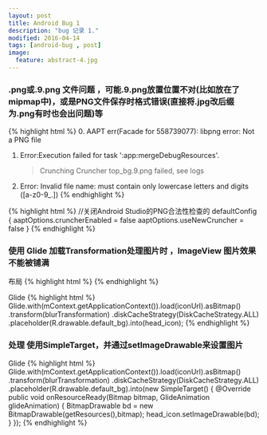 ```yaml
---
layout: post
title: Android Bug 1
description: "bug 记录 1."
modified: 2016-04-14
tags: [android-bug , post]
image:
  feature: abstract-4.jpg
---
```


### .png或.9.png 文件问题 ，可能.9.png放置位置不对(比如放在了mipmap中)，或是PNG文件保存时格式错误(直接将.jpg改后缀为.png有时也会出问题)等

{% highlight html %}
0. AAPT err(Facade for 558739077): libpng error: Not a PNG file

1. Error:Execution failed for task ':app:mergeDebugResources'.
   > Crunching Cruncher top_bg.9.png failed, see logs
   
2. Error: Invalid file name: must contain only lowercase letters and digits ([a-z0-9_.])
{% endhighlight %}

{% highlight html %}
//关闭Android Studio的PNG合法性检查的
 defaultConfig {
        aaptOptions.cruncherEnabled = false
        aaptOptions.useNewCruncher = false
  }
{% endhighlight %}

### 使用 Glide 加载Transformation处理图片时 ，ImageView 图片效果不能被铺满

布局
{% highlight html %}
<ImageView
    android:id="@+id/head_icon"
    android:scaleType="centerCrop"
    android:layout_width="match_parent"
    android:layout_height="match_parent"/>
{% endhighlight %}

Glide
{% highlight html %}
Glide.with(mContext.getApplicationContext()).load(iconUrl).asBitmap()
     .transform(blurTransformation)
     .diskCacheStrategy(DiskCacheStrategy.ALL)
     .placeholder(R.drawable.default_bg).into(head_icon);
{% endhighlight %}

### 处理 使用SimpleTarget，并通过setImageDrawable来设置图片

Glide
{% highlight html %}
Glide.with(mContext.getApplicationContext()).load(iconUrl).asBitmap()
     .transform(blurTransformation)
     .diskCacheStrategy(DiskCacheStrategy.ALL)
     .placeholder(R.drawable.default_bg).into(new SimpleTarget<Bitmap>() {
          @Override
          public void onResourceReady(Bitmap bitmap, GlideAnimation glideAnimation) {
                BitmapDrawable bd =  new BitmapDrawable(getResources(),bitmap);
                head_icon.setImageDrawable(bd);
                }
     });
{% endhighlight %}